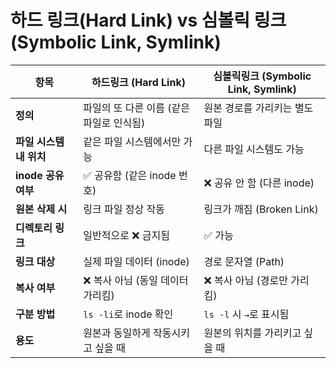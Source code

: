 # 하드 링크(Hard Link) vs 심볼릭 링크(Symbolic Link, Symlink)

| 항목 | 하드링크 (Hard Link) | 심볼릭링크 (Symbolic Link, Symlink) |
|------|----------------------|--------------------------------------|
| **정의** | 파일의 또 다른 이름 (같은 파일로 인식됨) | 원본 경로를 가리키는 별도 파일 |
| **파일 시스템 내 위치** | 같은 파일 시스템에서만 가능 | 다른 파일 시스템도 가능 |
| **inode 공유 여부** | ✅ 공유함 (같은 inode 번호) | ❌ 공유 안 함 (다른 inode) |
| **원본 삭제 시** | 링크 파일 정상 작동 | 링크가 깨짐 (Broken Link) |
| **디렉토리 링크** | 일반적으로 ❌ 금지됨 | ✅ 가능 |
| **링크 대상** | 실제 파일 데이터 (inode) | 경로 문자열 (Path) |
| **복사 여부** | ❌ 복사 아님 (동일 데이터 가리킴) | ❌ 복사 아님 (경로만 가리킴) |
| **구분 방법** | `ls -li`로 inode 확인 | `ls -l` 시 `→`로 표시됨 |
| **용도** | 원본과 동일하게 작동시키고 싶을 때 | 원본의 위치를 가리키고 싶을 때 |
